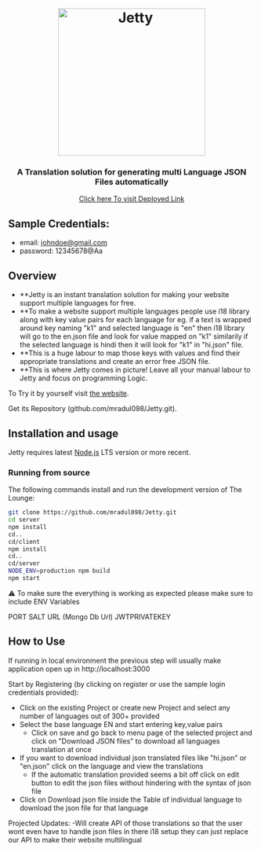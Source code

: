 <h1 align="center">
	<img
		width="300"
		alt="Jetty"
		src="https://i.ibb.co/k4TNp9b/favicon-1024-2-1.png">
</h1>

<h3 align="center">
	A Translation solution for generating multi Language JSON Files automatically
</h3>

<p align="center">
	
</p>
<p align="center">
	<a href="https://jetty-beta.herokuapp.com/">Click here To visit Deployed Link</a>
</p>

## Sample Credentials:
- email: johndoe@gmail.com	
- password: 12345678@Aa


## Overview

- **Jetty is an instant translation solution for making your website support multiple languages for free.
- **To make a website support multiple languages people use i18 library along with key value pairs for each language for eg. if a text is wrapped around key naming "k1" and selected language is "en" then i18 library will go to the en.json file and look for value mapped on "k1" similarily if the selected language is hindi then it will look for "k1" in "hi.json" file.
- **This is a huge labour to map those keys with values and find their appropriate translations and create an error free JSON file.
- **This is where Jetty comes in picture! Leave all your manual labour to Jetty and focus on programming Logic.


To Try it by yourself visit [the website](https://jetty-beta.herokuapp.com/).

Get its Repository (github.com/mradul098/Jetty.git).

## Installation and usage

Jetty requires latest [Node.js](https://nodejs.org/) LTS version or more recent.


### Running from source

The following commands install and run the development version of The Lounge:

```sh
git clone https://github.com/mradul098/Jetty.git
cd server
npm install
cd..
cd/client
npm install
cd..
cd/server
NODE_ENV=production npm build
npm start
```

⚠️ To make sure the everything is working as expected please make sure to include ENV Variables

PORT
SALT
URL (Mongo Db Url)
JWTPRIVATEKEY


## How to Use

If running in local environment the previous step will usually make application open up in http://localhost:3000

Start by Registering (by clicking on register or use the sample login credentials provided):

- Click on the existing Project or create new Project and select any number of languages out of 300+ provided
- Select the base language EN and start entering key,value pairs
  - Click on save and go back to menu page of the selected project and click on "Download JSON files" to download all languages translation at once
- If you want to download individual json translated files like "hi.json" or "en.json" click on the language and view the translations
  - If the automatic translation provided seems a bit off click on edit button to edit the json files without hindering with the syntax of json file
- Click on Download json file inside the Table of individual language to download the json file for that language

Projected Updates:
  -Will create API of those translations so that the user wont even have to handle json files in there i18 setup they can just replace our API to make their website multilingual
